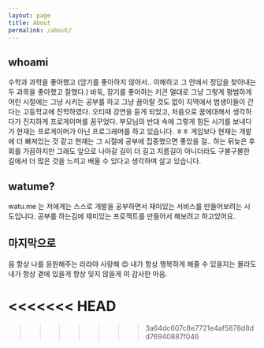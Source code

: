 ```yaml
---
layout: page
title: About
permalink: /about/
---
```


## whoami
 수학과 과학을 좋아했고 (암기를 좋아하지 않아서.. 이해하고 그 안에서 정답을 찾아내는 두 과목을 좋아했고 잘했다.) 바둑, 장기를 좋아하는 키큰 멀대로 그냥 그렇게 평범하게 어린 시절에는 그냥 시키는 공부를 하고 그냥 꿈이랄 것도 없이 지역에서 범생이들이 간다는 고등학교에 진학하였다. 오티때 강연을 듣게 되었고, 처음으로 꿈에대해서 생각하다가 진지하게 프로게이머를 꿈꾸었다. 부모님의 반대 속에 그렇게 힘든 시기를 보내다가 현재는 프로게이머가 아닌 프로그래머를 하고 있습니다. ㅎㅎ
게임보다 현재는 개발에 더 빠져있는 것 같고 현재는 그 시절에 공부에 집중했으면 좋았을 걸.. 하는 뒤늦은 후회를 가끔하지만 그래도 앞으로 나아갈 길이 더 길고 지름길이 아니더라도 구불구불한 길에서 더 많은 것을 느끼고 배울 수 있다고 생각하며 살고 있습니다.

## watume?
watu.me 는 저에게는 스스로 개발을 공부하면서 재미있는 서비스를 만들어보려는 시도입니다.
공부를 하는김에 재미있는 프로젝트를 만들어서 해보려고 하고있어요.

## 마지막으로
음 항상 나를 응원해주는 라라야 사랑해 😍
내가 항상 행복하게 해줄 수 있을지는 몰라도
내가 항상 곁에 있을게
항상 잊지 않을게 이 감사한 마음.

<<<<<<< HEAD
=======

>>>>>>> 3a64dc607c8e7721e4af5878d8dd76940887f046
